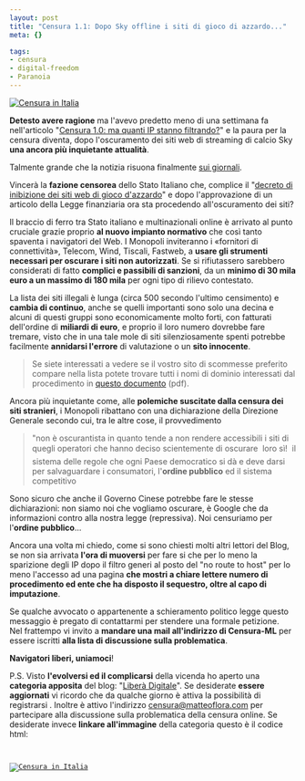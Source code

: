 ```yaml
--- 
layout: post
title: "Censura 1.1: Dopo Sky offline i siti di gioco di azzardo..."
meta: {}

tags: 
- censura
- digital-freedom
- Paranoia
---
```

[![Censura in Italia](http://www.lastknight.com/download/banner_censura.png)](http://www.lastknight.com/category/liberta-digitale/)

**Detesto avere ragione** ma l'avevo predetto meno di una settimana fa nell'articolo "[Censura 1.0: ma quanti IP stanno filtrando?](http://www.lastknight.com/2006/02/12/censura-quanti-ip-stanno-filtrando/)" e la paura per la censura diventa, dopo l'oscuramento dei siti web di streaming di calcio Sky **una ancora più inquietante attualità**.  

Talmente grande che la notizia risuona finalmente [sui giornali](http://www.corriere.it/Primo_Piano/Cronache/2006/02_Febbraio/13/giochivietati.shtml).  

Vincerà la **fazione censorea** dello Stato Italiano che, complice il "[decreto di inibizione dei siti web di gioco d'azzardo](http://www.aams.it/site.php?page=20060213112534421&op=download)"  e dopo l'approvazione di un articolo della Legge finanziaria ora sta procedendo all'oscuramento dei siti?

Il braccio di ferro tra Stato italiano e multinazionali online è arrivato al punto cruciale grazie proprio **al nuovo impianto normativo** che così tanto spaventa i navigatori del Web. I Monopoli inviteranno i «fornitori di connettività», Telecom, Wind, Tiscali, Fastweb, a **usare gli strumenti necessari per oscurare i siti non autorizzati**. Se si rifiutassero sarebbero considerati di fatto **complici e passibili di sanzioni**, da un **minimo di 30 mila euro a un massimo di 180 mila** per ogni tipo di rilievo contestato.  

La lista dei siti illegali è lunga (circa 500 secondo l'ultimo censimento) e **cambia di continuo**, anche se quelli importanti sono solo una decina e alcuni di questi gruppi sono economicamente molto forti, con fatturati dell'ordine di **miliardi di euro**, e proprio il loro numero dovrebbe fare tremare, visto che in una tale mole di siti silenziosamente spenti potrebbe facilmente **annidarsi l'errore** di valutazione o un **sito innocente**.

> Se siete interessati a vedere se il vostro sito di scommesse preferito compare nella lista potete trovare tutti i nomi di dominio interessati dal procedimento in [questo documento](http://www.aams.it/site.php?page=20060213093814964&op=download) (pdf).

Ancora più inquietante come, alle **polemiche suscitate dalla censura dei siti stranieri**, i Monopoli ribattano con una dichiarazione della Direzione Generale secondo cui, tra le altre cose, il provvedimento
>"non è oscurantista in quanto tende a non rendere accessibili i siti di quegli operatori che hanno deciso scientemente di oscurare  loro sì!  il sistema delle regole che ogni Paese democratico si dà e deve darsi per salvaguardare i consumatori, l'**ordine pubblico** ed il sistema competitivo

Sono sicuro che anche il Governo Cinese potrebbe fare le stesse dichiarazioni: non siamo noi che vogliamo oscurare, è Google che da informazioni contro alla nostra legge (repressiva). Noi censuriamo per l'**ordine pubblico**...  

Ancora una volta mi chiedo, come si sono chiesti molti altri lettori del Blog, se non sia arrivata **l'ora di muoversi** per fare si che per lo meno la sparizione degli IP dopo il filtro generi al posto del "no route to host" per lo meno l'accesso ad una pagina **che mostri a chiare lettere numero di procedimento ed ente che ha disposto il sequestro, oltre al capo di imputazione**.  

Se qualche avvocato o appartenente a schieramento politico legge questo messaggio è pregato di contattarmi per stendere una formale petizione.  
Nel frattempo vi invito a **mandare una mail all'indirizzo di Censura-ML** per essere iscritti **alla lista di discussione sulla problematica**.  

**Navigatori liberi, uniamoci**!


P.S. Visto **l'evolversi ed il complicarsi** della vicenda ho aperto una **categoria apposita** del blog: "[Liberà Digitale](http://www.lastknight.com/category/liberta-digitale/)". Se desiderate **essere aggiornati** vi ricordo che da qualche giorno è attiva la possibilità di registrarsi .  Inoltre è attivo l'indirizzo  [censura@matteoflora.com](mailto:censura@matteoflora.com) per partecipare alla discussione sulla problematica della censura online.
Se desiderate invece **linkare all'immagine** della categoria questo è il codice html:

<code lang="html">
<a
href="http://www.lastknight.com/category/liberta-digitale/">
<img
src="http://www.lastknight.com/download/banner_censura.png"
alt="Censura in Italia" title="" /></a>
</code> 
